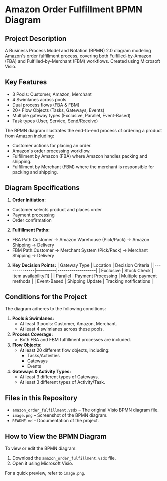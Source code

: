 # Amazon Order Fulfillment BPMN Diagram

## Project Description
A Business Process Model and Notation (BPMN) 2.0 diagram modeling Amazon's order fulfillment process, covering both Fulfilled-by-Amazon (FBA) and Fulfilled-by-Merchant (FBM) workflows. Created using Microsoft Visio.

## Key Features
- 3 Pools: Customer, Amazon, Merchant
- 4 Swimlanes across pools
- Dual process flows (FBA & FBM)
- 20+ Flow Objects (Tasks, Gateways, Events)
- Multiple gateway types (Exclusive, Parallel, Event-Based)
- Task types (User, Service, Send/Receive)

The BPMN diagram illustrates the end-to-end process of ordering a product from Amazon including:
- Customer actions for placing an order.
- Amazon's order processing workflow.
- Fulfillment by Amazon (FBA) where Amazon handles packing and shipping.
- Fulfillment by Merchant (FBM) where the merchant is responsible for packing and shipping.

## Diagram Specifications
1. **Order Initiation:**
- Customer selects product and places order
- Payment processing
- Order confirmation
2. **Fulfillment Paths:**
- FBA Path:Customer → Amazon Warehouse (Pick/Pack) → Amazon Shipping → Delivery
- FBM Path:Customer → Merchant System (Pick/Pack) → Merchant Shipping → Delivery
3. **Key Decision Points:**
   | Gateway Type | Location | Decision Criteria |
   |--------------|----------|-------------------|
   | Exclusive    | Stock Check | Item availability[1] |
   | Parallel     | Payment Processing | Multiple payment methods |
   | Event-Based  | Shipping Update | Tracking notifications |


## Conditions for the Project
The diagram adheres to the following conditions:
1. **Pools & Swimlanes:**
   - At least 3 pools: Customer, Amazon, Merchant.
   - At least 4 swimlanes across these pools.
2. **Process Coverage:**
   - Both FBA and FBM fulfillment processes are included.
3. **Flow Objects:**
   - At least 20 different flow objects, including:
     - Tasks/Activities
     - Gateways
     - Events
4. **Gateways & Activity Types:**
   - At least 3 different types of Gateways.
   - At least 3 different types of Activity/Task.


## Files in this Repository
- `amazon_order_fulfillment.vsdx` – The original Visio BPMN diagram file.
- `image.png` – Screenshot of the BPMN diagram.
- `README.md` – Documentation of the project.

## How to View the BPMN Diagram
To view or edit the BPMN diagram:
1. Download the `amazon_order_fulfillment.vsdx` file.
2. Open it using Microsoft Visio.

For a quick preview, refer to `image.png`.


